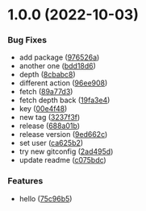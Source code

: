 # 1.0.0 (2022-10-03)


### Bug Fixes

* add package ([976526a](https://github.com/coryjohnson-flume/github-test-two/commit/976526ae04a1ea9ab27d39477bd57349a70dc24c))
* another one ([bdd18d6](https://github.com/coryjohnson-flume/github-test-two/commit/bdd18d6e65ec03c7b828f7e572c7ff981a401a05))
* depth ([8cbabc8](https://github.com/coryjohnson-flume/github-test-two/commit/8cbabc8fcd17c4eb85dbaf1da1483c5cc5408a4f))
* different action ([96ee908](https://github.com/coryjohnson-flume/github-test-two/commit/96ee908801c05b4515ca757b5f28865428ca2399))
* fetch ([89a77d3](https://github.com/coryjohnson-flume/github-test-two/commit/89a77d30c9ee956f32134e2f32cdf9d0a9f31a3f))
* fetch depth back ([19fa3e4](https://github.com/coryjohnson-flume/github-test-two/commit/19fa3e4e11959b4149705458fbe4110f8be18c74))
* key ([00e4f48](https://github.com/coryjohnson-flume/github-test-two/commit/00e4f48441400254f1b83552fb4a37cf2ef8dfc8))
* new tag ([3237f3f](https://github.com/coryjohnson-flume/github-test-two/commit/3237f3f97de34c4f5cf58f8d74947ad3ea26c40d))
* release ([688a01b](https://github.com/coryjohnson-flume/github-test-two/commit/688a01b5d58414cbb8ecfc6f7e33c55d3dcd3f99))
* release version ([9ed662c](https://github.com/coryjohnson-flume/github-test-two/commit/9ed662c5efd8a5cd6f97869c384a28050cb3ef89))
* set user ([ca625b2](https://github.com/coryjohnson-flume/github-test-two/commit/ca625b2c4770d8fca088241070cb5aff3a81ea77))
* try new gitconfig ([2ad495d](https://github.com/coryjohnson-flume/github-test-two/commit/2ad495dab4b843d34baae90c4e026f989e237957))
* update readme ([c075bdc](https://github.com/coryjohnson-flume/github-test-two/commit/c075bdc46e57852a643311535ed085867823e17f))


### Features

* hello ([75c96b5](https://github.com/coryjohnson-flume/github-test-two/commit/75c96b5437ffad00a66490a13e2dc0ff6877c662))
